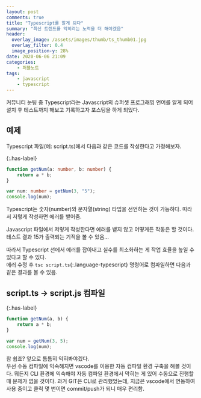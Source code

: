 ```yaml
---
layout: post
comments: true
title: "Typescript를 알게 되다"
summary: "최신 트렌드를 익히려는 노력을 더 해야겠음"
header:
  overlay_image: /assets/images/thumb/ts_thumb01.jpg
  overlay_filter: 0.4
  image_position-y: 28%
date: 2020-06-06 21:09
categories:
    - 퍼블노트
tags:
    - javascript
    - typescript
---
```

커뮤니티 눈팅 중 Typescript라는 Javascript의 슈퍼셋 프로그래밍 언어를 알게 되어 설치 후 테스트까지 해보고 기록하고자 포스팅을 하게 되었다.

## 예제

Typescript 파일(예: script.ts)에서 다음과 같은 코드를 작성한다고 가정해보자.

{:.has-label}
```typescript
function getNum(a: number, b: number) {
    return a * b;
}

var num: number = getNum(3, "5");
console.log(num);
```
Typescript는 숫자(number)와 문자열(string) 타입을 선언하는 것이 가능하다. 따라서 저렇게 작성하면 에러를 뱉어줌.

Javascript 파일에서 저렇게 작성한다면 에러를 뱉지 않고 어떻게든 작동은 할 것이다. 테스트 결과 15가 출력되는 기적을 볼 수 있음...

따라서 Typescript 선에서 에러를 잡아내고 실수를 최소화하는 게 작업 효율을 높일 수 있다고 할 수 있다.  
에러 수정 후 ```tsc script.ts```{:.language-typescript} 명령어로 컴파일하면 다음과 같은 결과를 볼 수 있음.

## script.ts &rarr; script.js 컴파일

{:.has-label}
```javascript
function getNum(a, b) {
    return a * b;
}

var num = getNum(3, 5);
console.log(num);
```

참 쉽죠? 앞으로 틈틈히 익혀봐야겠다.  
우선 수동 컴파일에 익숙해지면 vscode를 이용한 자동 컴파일 환경 구축을 해볼 것이다. 뭐든지 CLI 환경에 익숙해야 자동 컴파일 환경에서 막히는 게 있어 수동으로 진행할 때 문제가 없을 것이다. 과거 GIT은 CLI로 관리했었는데, 지금은 vscode에서 연동하여 사용 중이고 클릭 몇 번이면 commit/push가 되니 매우 편리함.